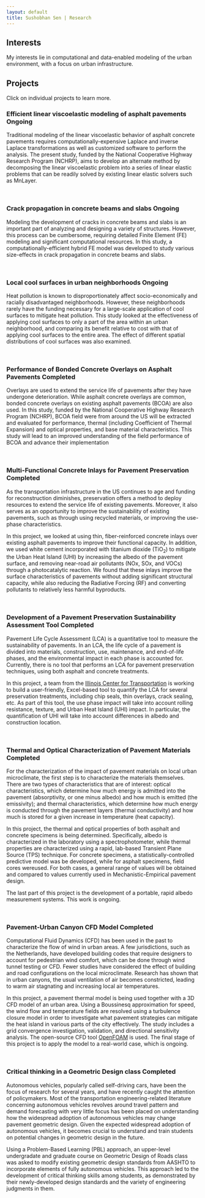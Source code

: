 ```yaml
---
layout: default
title: Sushobhan Sen | Research
---
```


## Interests
My interests lie in computational and data-enabled modeling of the urban environment, with a focus on urban infrastructure.  

## Projects

Click on individual projects to learn more.
<div class="banner-custom">
<h3 data-toggle="collapse" data-target="#LVET">Efficient linear viscoelastic modeling of asphalt pavements <span class="label label-default">Ongoing</span></h3>
<div id="LVET" class="collapse">
<p>Traditional modeling of the linear viscoelastic behavior of asphalt concrete pavements requires computationally-expensive Laplace and inverse Laplace transformations as well as customized software to perform the analysis. The present study, funded by the National Cooperative Highway Research Program (NCHRP), aims to develop an alternate method by decomposing the linear viscoelastic problem into a series of linear elastic problems that can be readily solved by existing linear elastic solvers such as MnLayer.</p>
</div><!--LVET-->
</div>
<br>

<div class="banner-custom">
<h3 data-toggle="collapse" data-target="#CZM">Crack propagation in concrete beams and slabs <span class="label label-default">Ongoing</span></h3>
<div id="CZM" class="collapse">
<p>Modeling the development of cracks in concrete beams and slabs is an important part of analyzing and designing a variety of structures. However, this process can be cumbersome, requiring detailed Finite Element (FE) modeling and significant computational resources. In this study, a computationally-efficient hybrid FE model was developed to study various size-effects in crack propagation in concrete beams and slabs.</p>
</div><!--CZM-->
</div>
<br>

<div class="banner-custom">
<h3 data-toggle="collapse" data-target="#local-cool">Local cool surfaces in urban neighborhoods <span class="label label-default">Ongoing</span></h3>
<div id="local-cool" class="collapse">
<p>Heat pollution is known to disproportionately affect socio-economically and racially disadvantaged neighborhoods. However, these neighborhoods rarely have the funding necessary for a large-scale application of cool surfaces to mitigate heat pollution. This study looked at the effectiveness of applying cool surfaces to only a part of the area within an urban neighborhood, and comparing its benefit relative to cost with that of applying cool surfaces to the entire area. The effect of different spatial distributions of cool surfaces was also examined.</p>
</div><!--local-cool-->
</div>
<br>

<div class="banner-custom">
<h3 data-toggle="collapse" data-target="#nchrp1-61">Performance of Bonded Concrete Overlays on Asphalt Pavements <span class="label label-info">Completed</span></h3>
<div id="nchrp1-61" class="collapse">
<p>Overlays are used to extend the service life of pavements after they have undergone deterioration. While asphalt concrete overlays are common, bonded concrete overlays on existing asphalt pavements (BCOA) are also used. In this study, funded by the National Cooperative Highway Research Program (NCHRP), BCOA field were from around the US will be extracted and evaluated for performance, thermal (including Coefficient of Thermal Expansion) and optical properties, and base material characteristics. This study will lead to an improved understanding of the field performance of BCOA and advance their implementation</p>
</div><!--nchrp1-61-->
</div>
<br>
<div class="banner-custom">
<h3 data-toggle="collapse" data-target="#multifunc">Multi-Functional Concrete Inlays for Pavement Preservation <span class="label label-info">Completed</span></h3>
<div id="multifunc" class="collapse">
<p>As the transportation infrastructure in the US continues to age and funding for reconstruction diminishes, preservation offers a method to deploy resources to extend the service life of existing pavements. Moreover, it also serves as an opportunity to improve the sustainability of existing pavements, such as through using recycled materials, or improving the use-phase characteristics.</p>
<p>In this project, we looked at using thin, fiber-reinforced concrete inlays over existing asphalt pavements to improve their functional capacity. In addition, we used white cement incorporated with titanium dioxide (TiO<sub>2</sub>) to mitigate the Urban Heat Island (UHI) by increasing the albedo of the pavement surface, and removing near-road air pollutants (NOx, SOx, and VOCs) through a photocatalytic reaction. We found that these inlays improve the surface characteristics of pavements without adding significant structural capacity, while also reducing the Radiative Forcing (RF) and converting pollutants to relatively less harmful byproducts.</p>
</div><!--multifunc-->
</div>
<br>
<div class="banner-custom">
<h3 data-toggle="collapse" data-target="#psat">Development of a Pavement Preservation Sustainability Assessment Tool <span class="label label-info">Completed</span></h3>
<div id="psat" class="collapse">
<p>Pavement Life Cycle Assessment (LCA) is a quantitative tool to measure the sustainability of pavements. In an LCA, the life cycle of a pavement is divided into materials, construction, use, maintenance, and end-of-life phases, and the environmental impact in each phase is accounted for. Currently, there is no tool that performs an LCA for pavement preservation techniques, using both asphalt and concrete treatments.</p>
<p>In this project, a team from the <a href="http://ict.illinois.edu" target="_blank">Illinois Center for Transportation</a> is working to build a user-friendly, Excel-based tool to quantify the LCA for several preservation treatments, including chip seals, thin overlays, crack sealing, etc. As part of this tool, the use phase impact will take into account rolling resistance, texture, and Urban Heat Island (UHI) impact. In particular, the quantification of UHI will take into account differences in albedo and construction location.</p>
</div><!--psat-->
</div>
<br>
<div class="banner-custom">
<h3 data-toggle="collapse" data-target="#thermaloptic">Thermal and Optical Characterization of Pavement Materials <span class="label label-info">Completed</span></h3>
<div id="thermaloptic" class="collapse">
<p>For the characterization of the impact of pavement materials on local urban microclimate, the first step is to characterize the materials themselves. There are two types of characteristics that are of interest: optical characteristics, which determine how much energy is admitted into the pavement (absorptivity, or one minus albedo) and how much is emitted (the emissivity); and thermal characteristics, which determine how much energy is conducted through the pavement layers (thermal conductivity) and how much is stored for a given increase in temperature (heat capacity).</p>
<p> In this project, the thermal and optical properties of both asphalt and concrete specimens is being determined. Specifically, albedo is characterized in the laboratory using a spectrophotometer, while thermal properties are characterized using a rapid, lab-based Transient Plane Source (TPS) technique. For concrete specimens, a statistically-controlled predictive model was be developed, while for asphalt specimens, field cores wereused. For both cases, a general range of values will be obtained and compared to values currently used in Mechanistic-Empirical pavement design.</p>
<p>The last part of this project is the development of a portable, rapid albedo measurement systems. This work is ongoing.</p>
</div><!--thermaloptic-->
</div>
<br>
<div class="banner-custom">
<h3 data-toggle="collapse" data-target="#canyoncfd">Pavement-Urban Canyon CFD Model <span class="label label-info">Completed</span></h3>
<div id="canyoncfd" class="collapse">
<p>Computational Fluid Dynamics (CFD) has been used in the past to characterize the flow of wind in urban areas. A few jurisdictions, such as the Netherlands, have developed building codes that require designers to account for pedestrian wind comfort, which can be done through wind tunnel testing or CFD. Fewer studies have considered the effect of building and road configurations on the local microclimate. Research has shown that in urban canyons, the usual ventilation of air becomes constricted, leading to warm air stagnating and increasing local air temperatures.</p>
<p>In this project, a pavement thermal model is being used together with a 3D CFD model of an urban area. Using a Boussinesq approximation for speed, the wind flow and temperature fields are resolved using a turbulence closure model in order to investigate what pavement strategies can mitigate the heat island in various parts of the city effectively. The study includes a grid convergence investigation, validation, and directional sensitivity analysis. The open-source CFD tool <a href="https://openfoam.org/" target="_blank">OpenFOAM</a> is used. The final stage of this project is to apply the model to a real-world case, which is ongoing.</p>
</div><!--canyoncfd-->
</div>
<br>
<div class="banner-custom">
<h3 data-toggle="collapse" data-target="#autonomousveh">Critical thinking in a Geometric Design class  <span class="label label-info">Completed</span></h3>
<div id="autonomousveh" class="collapse">
<p>Autonomous vehicles, popularly called self-driving cars, have been the focus of research for several years, and have recently caught the attention of policymakers. Most of the transportation engineering-related literature concerning autonomous vehicles revolves around travel pattern and demand forecasting with very little focus has been placed on understanding how the widespread adoption of autonomous vehicles may change pavement geometric design. Given the expected widespread adoption of autonomous vehicles, it becomes crucial to understand and train students on potential changes in geometric design in the future. </p>
<p>Using a Problem-Based Learning (PBL) approach, an upper-level undergradate and graduate course on Geometric Design of Roads class was asked to modify existing geometric design standards from AASHTO to incorporate elements of fully autonomous vehicles. This approach led to the development of critical thinking skills among students, as demonstrated by their newly-developed design standards and the variety of engineering judgments in them. </p>
</div><!--autonomousveh-->
</div>